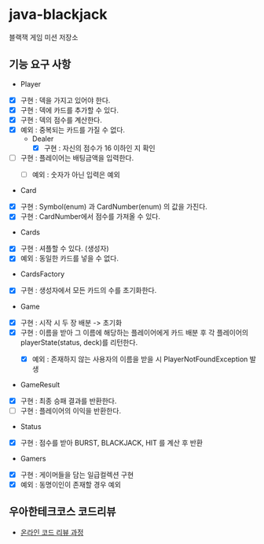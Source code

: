 # java-blackjack

블랙잭 게임 미션 저장소

## 기능 요구 사항

- Player
- [x] 구현 : 덱을 가지고 있어야 한다.
- [x] 구현 : 덱에 카드를 추가할 수 있다.
- [x] 구현 : 덱의 점수를 계산한다.
- [x] 예외 : 중복되는 카드를 가질 수 없다.
    - Dealer
        - [x] 구현 : 자신의 점수가 16 이하인 지 확인
- [ ] 구현 : 플레이어는 배팅금액을 입력한다.
    - [ ] 예외 : 숫자가 아닌 입력은 예외 


- Card
- [x] 구현 : Symbol(enum) 과 CardNumber(enum) 의 값을 가진다.
- [x] 구현 : CardNumber에서 점수를 가져올 수 있다.

- Cards
- [x] 구현 : 셔플할 수 있다. (생성자)
- [x] 예외 : 동일한 카드를 넣을 수 없다.

- CardsFactory
- [x] 구현 : 생성자에서 모든 카드의 수를 초기화한다.

- Game
- [x] 구현 : 시작 시 두 장 배분 -> 초기화
- [x] 구현 : 이름을 받아 그 이름에 해당하는 플레이어에게 카드 배분 후 각 플레이어의 playerState(status, deck)를 리턴한다.
    - [x] 예외 : 존재하지 않는 사용자의 이름을 받을 시 PlayerNotFoundException 발생


- GameResult
- [x] 구현 : 최종 승패 결과를 반환한다.
- [ ] 구현 : 플레이어의 이익을 반환한다.

- Status
- [x] 구현 : 점수를 받아 BURST, BLACKJACK, HIT 를 계산 후 반환

- Gamers
- [x] 구현 : 게이머들을 담는 일급컬렉션 구현
- [x] 예외 : 동명이인이 존재할 경우 예외

## 우아한테크코스 코드리뷰

* [온라인 코드 리뷰 과정](https://github.com/woowacourse/woowacourse-docs/blob/master/maincourse/README.md)